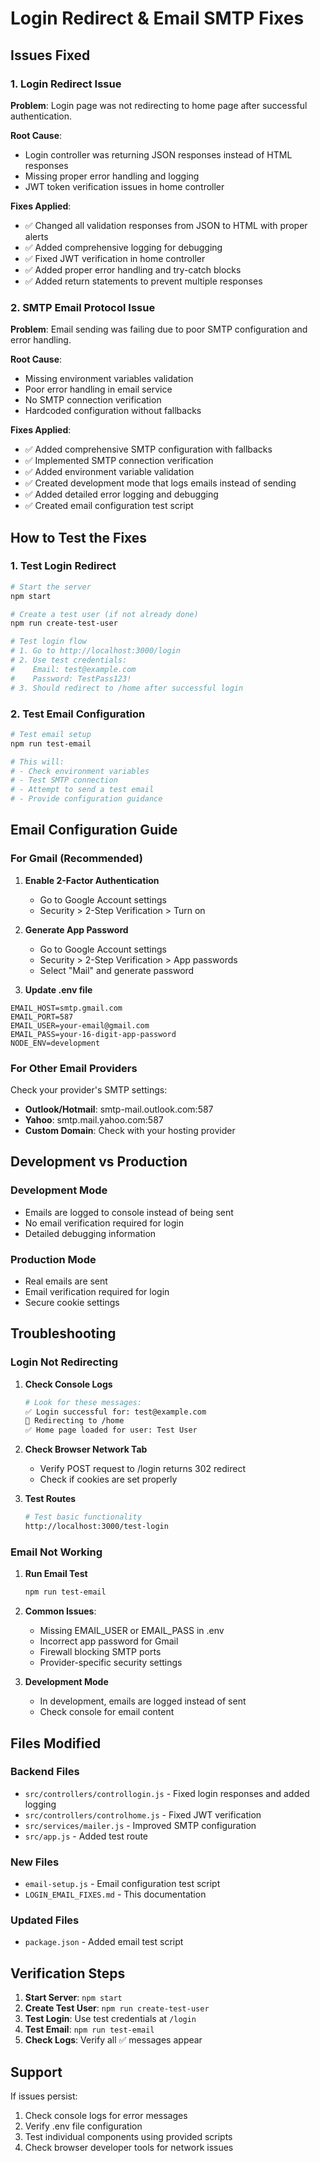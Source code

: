 # Login Redirect & Email SMTP Fixes

## Issues Fixed

### 1. Login Redirect Issue
**Problem**: Login page was not redirecting to home page after successful authentication.

**Root Cause**: 
- Login controller was returning JSON responses instead of HTML responses
- Missing proper error handling and logging
- JWT token verification issues in home controller

**Fixes Applied**:
- ✅ Changed all validation responses from JSON to HTML with proper alerts
- ✅ Added comprehensive logging for debugging
- ✅ Fixed JWT verification in home controller
- ✅ Added proper error handling and try-catch blocks
- ✅ Added return statements to prevent multiple responses

### 2. SMTP Email Protocol Issue
**Problem**: Email sending was failing due to poor SMTP configuration and error handling.

**Root Cause**:
- Missing environment variables validation
- Poor error handling in email service
- No SMTP connection verification
- Hardcoded configuration without fallbacks

**Fixes Applied**:
- ✅ Added comprehensive SMTP configuration with fallbacks
- ✅ Implemented SMTP connection verification
- ✅ Added environment variable validation
- ✅ Created development mode that logs emails instead of sending
- ✅ Added detailed error logging and debugging
- ✅ Created email configuration test script

## How to Test the Fixes

### 1. Test Login Redirect

```bash
# Start the server
npm start

# Create a test user (if not already done)
npm run create-test-user

# Test login flow
# 1. Go to http://localhost:3000/login
# 2. Use test credentials:
#    Email: test@example.com
#    Password: TestPass123!
# 3. Should redirect to /home after successful login
```

### 2. Test Email Configuration

```bash
# Test email setup
npm run test-email

# This will:
# - Check environment variables
# - Test SMTP connection
# - Attempt to send a test email
# - Provide configuration guidance
```

## Email Configuration Guide

### For Gmail (Recommended)

1. **Enable 2-Factor Authentication**
   - Go to Google Account settings
   - Security > 2-Step Verification > Turn on

2. **Generate App Password**
   - Go to Google Account settings
   - Security > 2-Step Verification > App passwords
   - Select "Mail" and generate password

3. **Update .env file**
```env
EMAIL_HOST=smtp.gmail.com
EMAIL_PORT=587
EMAIL_USER=your-email@gmail.com
EMAIL_PASS=your-16-digit-app-password
NODE_ENV=development
```

### For Other Email Providers

Check your provider's SMTP settings:
- **Outlook/Hotmail**: smtp-mail.outlook.com:587
- **Yahoo**: smtp.mail.yahoo.com:587
- **Custom Domain**: Check with your hosting provider

## Development vs Production

### Development Mode
- Emails are logged to console instead of being sent
- No email verification required for login
- Detailed debugging information

### Production Mode
- Real emails are sent
- Email verification required for login
- Secure cookie settings

## Troubleshooting

### Login Not Redirecting

1. **Check Console Logs**
   ```bash
   # Look for these messages:
   ✅ Login successful for: test@example.com
   🔄 Redirecting to /home
   ✅ Home page loaded for user: Test User
   ```

2. **Check Browser Network Tab**
   - Verify POST request to /login returns 302 redirect
   - Check if cookies are set properly

3. **Test Routes**
   ```bash
   # Test basic functionality
   http://localhost:3000/test-login
   ```

### Email Not Working

1. **Run Email Test**
   ```bash
   npm run test-email
   ```

2. **Common Issues**:
   - Missing EMAIL_USER or EMAIL_PASS in .env
   - Incorrect app password for Gmail
   - Firewall blocking SMTP ports
   - Provider-specific security settings

3. **Development Mode**
   - In development, emails are logged instead of sent
   - Check console for email content

## Files Modified

### Backend Files
- `src/controllers/controllogin.js` - Fixed login responses and added logging
- `src/controllers/controlhome.js` - Fixed JWT verification
- `src/services/mailer.js` - Improved SMTP configuration
- `src/app.js` - Added test route

### New Files
- `email-setup.js` - Email configuration test script
- `LOGIN_EMAIL_FIXES.md` - This documentation

### Updated Files
- `package.json` - Added email test script

## Verification Steps

1. **Start Server**: `npm start`
2. **Create Test User**: `npm run create-test-user`
3. **Test Login**: Use test credentials at `/login`
4. **Test Email**: `npm run test-email`
5. **Check Logs**: Verify all ✅ messages appear

## Support

If issues persist:
1. Check console logs for error messages
2. Verify .env file configuration
3. Test individual components using provided scripts
4. Check browser developer tools for network issues 